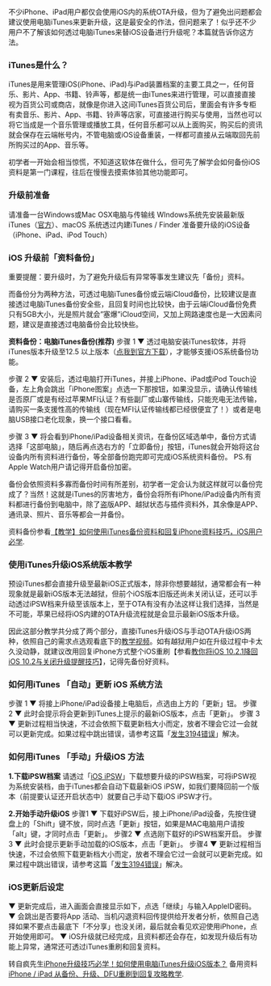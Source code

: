 不少iPhone、iPad用户都仅会使用iOS内的系统OTA升级，但为了避免出问题都会建议使用电脑iTunes来更新升级，这是最安全的作法，但问题来了！似乎还不少用户不了解该如何透过电脑iTunes来替iOS设备进行升级呢？本篇就告诉你这方法。

### iTunes是什么？
iTunes是用来管理iOS(iPhone、iPad)与iPad装置档案的主要工具之一，任何音乐、影片、App、书籍、铃声等，都是统一由iTunes来进行管理，可以直接直接视为百货公司或商店，就像是你进入这间iTunes百货公司后，里面会有许多专柜有卖音乐、影片、App、书籍、铃声等店家，可直接进行购买与使用，当然也可以将它当成是一个音乐管理或播放工具，任何音乐都可以从上面购买，购买后的资讯就会保存在云端帐号内，不管电脑或iOS设备重装，一样都可直接从云端取回先前所购买过的App、音乐等。

初学者一开始会相当惊慌，不知道这软体在做什么，但可先了解学会如何备份iOS资料是第一门课程，往后在慢慢去摸索体验其他功能即可。

### 升级前准备
请准备一台Windows或Mac OSX电脑与传输线
WIndows系统先安装最新版iTunes（[官方](https://www.apple.com/tw/itunes/download/)）、macOS 系统透过内建iTunes / Finder
准备要升级的iOS设备（iPhone、iPad、iPod Touch）

### iOS 升级前「资料备份」
重要提醒：要升级时，为了避免升级后有异常等事发生建议先「备份」资料。

而备份分为两种方法，可透过电脑iTunes备份或云端iCloud备份，比较建议是直接透过电脑iTunes备份安全些，且回复时间也比较快，由于云端iCloud备份免费只有5GB大小，光是照片就会”塞爆”iCloud空间，又加上网路速度也是一大因素问题，建议是直接透过电脑备份会比较快些。

**资料备份：电脑iTunes备份(推荐)**
步骤 1
▼ 透过电脑安装iTunes软体，并将iTunes版本升级至12.5 以上版本（[点我到官方下载](http://www.apple.com/tw/itunes/download/)），才能够支援iOS系统备份功能。

步骤 2
▼ 安装后，透过电脑打开iTunes，并接上iPhone、iPad或iPod Touch设备，左上角会跳出「iPhone图案」点选一下那按钮，如果没显示，请确认传输线是否原厂或是有经过苹果MFI认证？有些副厂或山寨传输线，只能充电无法传输，请购买一条支援性高的传输线（现在MFI认证传输线都已经很便宜了！）或者是电脑USB接口老化现象，换一个接口看看。

步骤 3
▼ 将会看到iPhone/iPad设备相关资讯，在备份区域选单中，备份方式请选择「这部电脑」，随后再点选右方的「立即备份」按钮，iTunes就会开始将这台设备内所有资料进行备份，等全部备份跑完即可完成iOS系统资料备份。 PS.有Apple Watch用户请记得开启备份加密。

备份会依照资料多寡而备份时间有所差别，初学者一定会认为就这样就可以备份完成了？当然！这就是iTunes的厉害地方，备份会将所有iPhone/iPad设备内所有资料都进行备份到电脑中，除了盗版APP、越狱状态与插件资料外，其余像是APP、通讯录、照片、音乐等都会一并备份。

资料备份参看[【教学】如何使用iTunes备份资料和回复iPhone资料技巧，iOS用户必学](https://mrmad.com.tw/itunes-backup-and-reply).

### 使用iTunes升级iOS系统版本教学
预设iTunes都会直接升级至最新iOS正式版本，除非你想要越狱，通常都会有一种现象就是最新iOS版本无法越狱，但前个iOS版本旧版还尚未关闭认证，还可以手动透过iPSW档来升级至该版本上，至于OTA有没有办法这样让我们选择，当然是不可能，苹果已经将iOS内建的OTA升级流程就是会显示最新iOS版本升级。

因此这部分教学共分成了两个部分，直接iTunes升级iOS与手动OTA升级iOS两种，依照自己的需求点选观看底下的[教学视频](https://youtu.be/yx-qFS4bI-Y?si=GeNg0183KnuW_Qy2)。如有越狱用户如在升级过程中卡太久没动静，就建议改用回复iPhone方式整个iOS重刷【参看[教你将iOS 10.2.1降回iOS 10.2与关闭升级提醒技巧](https://mrmad.com.tw/ios121-downgrade-ios102)】，记得先备份好资料。

### 如何用iTunes  「自动」更新 iOS 系统方法
步骤 1
▼ 将接上iPhone/iPad设备接上电脑后，点选由上方的「更新」钮。
步骤 2
▼ 此时会提示将会更新到iTunes上提示的最新iOS版本，点击「更新」。
步骤 3
▼ 更新过程相当快速，不过会依照下载更新档大小而定，放者不理会它过一会就可以更新完成。如果过程中跳出错误，请参考这篇「[发生3194错误](https://mrmad.com.tw/ios-itunes-3194-3014-3004-error)」解决。

### 如何用iTunes 「手动」升级iOS 方法
**1.下载iPSW档案**
请透过「[iOS iPSW](https://mrmad.com.tw/category/%E4%B8%8B%E8%BC%89/ios%E9%9F%8C%E9%AB%94%E4%B8%8B%E8%BC%89)」下载想要升级的iPSW档案，可将iPSW视为系统安装档，由于iTunes都会自动下载最新iOS iPSW，如我们要降回前一个版本（前提要认证还开启状态中）就要自己手动下载iOS iPSW才行。

**2.开始手动升级iOS**
步骤1
▼ 下载好iPSW后，接上iPhone/iPad设备，先按住键盘上的「Shift」键不放，同时点选「更新」按钮，如果是MAC电脑用户请按「alt」键，才同时点击「更新」。
步骤2
▼ 点选刚下载好的iPSW档案开启。
步骤3
▼ 此时会提示更新手动加载的iOS版本，点击「更新」。
步骤4
▼ 更新过程相当快速，不过会依照下载更新档大小而定，放者不理会它过一会就可以更新完成。如果过程中跳出错误，请参考这篇「[发生3194错误](https://mrmad.com.tw/ios-itunes-3194-3014-3004-error)」解决。

### iOS更新后设定
▼ 更新完成后，进入画面会直接显示如下，点选「继续」与输入AppleID密码。
▼ 会跳出是否要将App 活动、当机闪退资料回传提供给开发者分析，依照自己选择如果不要点击最底下「不分享」也没关闭，最后就会看见欢迎使用iPhone，点开始使用即可。
▼ iOS升级就已经完成，且资料都还会存在，如发现升级后有功能上异常，通常还可透过iTunes重刷和回复资料。

转自疯先生[iPhone升级技巧必学！如何使用电脑iTunes升级iOS版本？](https://mrmad.com.tw/itunes-update-ios)
备用资料[iPhone / iPad 从备份、升级、DFU重刷到回复攻略教学](https://mrmad.com.tw/teachingiphone-ipad-ios-will-upgrade-from-backup-raiders-dfu-repainted-to-reply).
